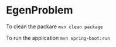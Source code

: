 # EgenProblem

To clean the packare  ```mvn clean package```


To run the application ```mvn spring-boot:run```

